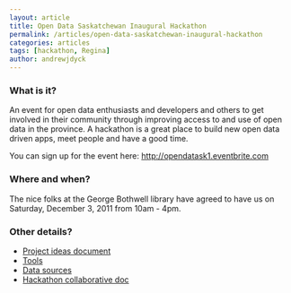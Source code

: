 ```yaml
---
layout: article
title: Open Data Saskatchewan Inaugural Hackathon
permalink: /articles/open-data-saskatchewan-inaugural-hackathon
categories: articles
tags: [hackathon, Regina]
author: andrewjdyck
---
```


### What is it? 
An event for open data enthusiasts and developers and others to get involved in their community through improving access to and use of open data in the province. A hackathon is a great place to build new open data driven apps, meet people and have a good time. 

You can sign up for the event here: <http://opendatask1.eventbrite.com>   

### Where and when? 
The nice folks at the George Bothwell library have agreed to have us on Saturday, December 3, 2011 from 10am - 4pm.

### Other details? 
- [Project ideas document][1] 
- [Tools][2] 
- [Data sources][3] 
- [Hackathon collaborative doc][4]


 [1]: https://docs.google.com/spreadsheet/ccc?key=0AvnNw9KL8fpbdDdVSFNyV094ZzEybWN2WGRKeGNvUkE
 [2]: http://opendatask.ca/tools/
 [3]: http://opendatask.ca/data/
 [4]: https://docs.google.com/document/d/1wBBolnxsVteVWvzhGjY4xeYaNO8x0j25EZoaGO2z-pE/edit

